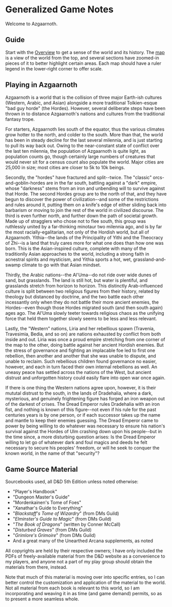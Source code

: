# Generalized Game Notes
Welcome to Azgaarnoth.

## Guide
Start with the [Overview](Overview.md) to get a sense of the world and its history. The [map](Azgaarnoth.jpeg) is a view of the world from the top, and several sections have zoomed-in pieces of it to better highlight certain areas. Each map should have a ruler legend in the lower-right corner to offer scale.

## Playing in Azgaarnoth
Azgaarnoth is a world that is the collision of three major Earth-ish cultures (Western, Arabic, and Asian) alongside a more traditional Tolkien-esque "bad guy horde" (the Hordes). However, several deliberate steps have been thrown in to distance Azgaarnoth's nations and cultures from the traditional fantasy trope.

For starters, Azgaarnoth lies south of the equator, thus the various climates grow hotter to the north, and colder to the south. More than that, the world has been in steady decline for the last several milennia, and is just starting to pull its way back out. Owing to the near-constant state of conflict over the last ten milennia, the population of Azgaarnoth is quite light, as population counts go, though certainly large numbers of creatures that would never sit for a census count also populate the world. Major cities are 25,000 in size; most cities are closer to 5k to 10k beings.

Secondly, the "hordes" have fractured and split--twice. The "classic" orcs-and-goblin-hordes are in the far south, battling against a "dark" empire, whose "darkness" stems from an iron and unbending will to survive against that Horde. The second Hordes group are to the north of that, and they have begun to discover the power of civilization--and some of the restrictions and rules around it, putting them on a knife's edge of either sliding back into barbarism or moving to join the rest of the world in civilized discourse. The third is even further north, and further down the path of societal growth. Made up of stragglers who chose not to flee south, this group was ruthlessly united by a far-thinking minotaur two milennia ago, and is by far the most racially-egalitarian, not only of the Hordish world, but all of Azgaarnoth. Yithia--the lands of the Principality of Yithi and the Theocracy of Zhi--is a land that truly cares more for what one does than how one was born. This is the Asian-inspired culture, complete with many of the traditionlly Asian approaches to the world, including a strong faith in acnestral spirits and mysticism, and Yithia sports a hot, wet, grassland-and-swamp climate to go with that Asian mindset.

Thirdly, the Arabic nations--the Al'Uma--do not ride over wide dunes of sand, but grasslands. The land is still hot, but water is plentiful, and grasslands stretch from horizon to horizon. This distinctly Arab-influenced culture is split between two religious figures from their history, related by theology but distanced by doctrine, and the two battle each other incessantly only when they do not battle their more ancient enemies, the Hordes--even though those Hordes migrated south (and then south again) ages ago. The Al'Uma slowly teeter towards religious chaos as the unifying force that held them together slowly seems to be less and less relevant.

Lastly, the "Western" nations, Liria and her rebellious spawn (Travenia, Travesimia, Bedia, and so on) are nations exhausted by conflict from both inside and out. Liria was once a proud empire stretching from one corner of the map to the other, doing battle against her ancient Hordish enemies. But the stress of governance and fighting an implacable foe led to first one rebellion, then another and another that she was unable to dispute, and unable to reclaim. Such rebellious children found governance no easier, however, and each in turn faced their own internal rebellions as well. An uneasy peace has settled across the nations of the West, but ancient distrust and unforgotten history could easily flare into open war once again.

If there is one thing the Western nations agree upon, however, it is their mututal distrust to the south, in the lands of Dradehalia, where a dark, mysterious, and genuinely frightening figure has forged an iron weapon out of the darkest of crises. The Dread Emperor rules Dradehalia with an iron fist, and nothing is known of this figure--not even if his rule for the past centuries years is by one person, or if each successor takes up the name and mantle to keep their enemies guessing. The Dread Emperor came to power by being willing to do whatever was necessary to ensure his nation's survival against the Hordes of Ulm crashing down upon his people--but in the time since, a more disturbing question arises: Is the Dread Emperor willing to let go of whatever dark and foul magics and deeds he felt necessary to secure his peoples' freedom, or will he seek to conquer the known world, in the name of that "security"?

## Game Source Material
Sourcebooks used, all D&D 5th Edition unless noted otherwise:
* "Player's Handbook"
* "Dungeon Master's Guide"
* "Mordenkainen's Tome of Foes"
* "Xanathar's Guide to Everything"
* "*Blackstaff's Tome of Wizardry*" (from DMs Guild)
* "*Elminster's Guide to Magic*" (from DMs Guild)
* "*The Book of Dragons*" (written by Conner McCall)
* "*Disturbed Graves*" (from DMs Guild)
* "*Grimlore's Grimoire*" (from DMs Guild)
* And a great many of the Unearthed Arcana supplements, as noted

All copyrights are held by their respective owners; I have only included the PDFs of freely-available material from the D&D website as a convenience to my players, and anyone not a part of my play group should obtain the materials from there, instead.

Note that much of this material is moving over into specific entries, so I can better control the customization and application of the material to the world. Not all material from each book is relevant to this world, so I am incorporating and weaving it in as time (and game demand) permits, so as to present a more seamless whole.
